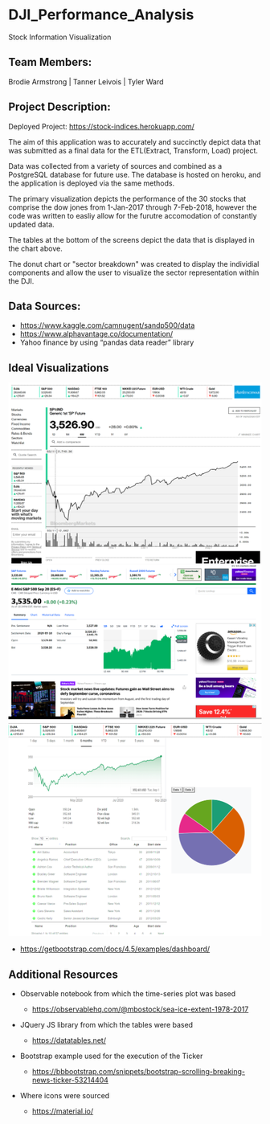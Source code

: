 # DJI_Performance_Analysis
Stock Information Visualization

## Team Members:
Brodie Armstrong | Tanner Leivois | Tyler Ward

## Project Description:

Deployed Project: https://stock-indices.herokuapp.com/

The aim of this application was to accurately and succinctly depict data that was submitted as a final data for the ETL(Extract, Transform, Load) project. 

Data was collected from a variety of sources and combined as a PostgreSQL database for future use. The database is hosted on heroku, and the application is deployed via the same methods.

The primary visualization depicts the performance of the 30 stocks that comprise the dow jones from 1-Jan-2017 through 7-Feb-2018, however the code was written to easliy allow for the furutre accomodation of constantly updated data. 

The tables at the bottom of the screens depict the data that is displayed in the chart above.

The donut chart or "sector breakdown" was created to display the individial components and allow the user to visualize the sector representation within the DJI.

## Data Sources:

* https://www.kaggle.com/camnugent/sandp500/data
* https://www.alphavantage.co/documentation/
* Yahoo finance by using “pandas data reader” library

## Ideal Visualizations

![Ideal1](static/images/Chart_Inspiration_1.png)
![Ideal2](static/images/Chart_Inspiration_2.png)
![Ideal3](static/images/ideal_layout.png)
* https://getbootstrap.com/docs/4.5/examples/dashboard/

## Additional Resources

* Observable notebook from which the time-series plot was based
    - https://observablehq.com/@mbostock/sea-ice-extent-1978-2017

* JQuery JS library from which the tables were based
    - https://datatables.net/

* Bootstrap example used for the execution of the Ticker
    - https://bbbootstrap.com/snippets/bootstrap-scrolling-breaking-news-ticker-53214404

* Where icons were sourced
    - https://material.io/
